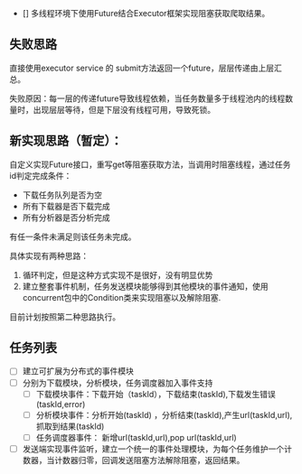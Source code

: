 - [] 多线程环境下使用Future结合Executor框架实现阻塞获取爬取结果。 

## 失败思路

直接使用executor service 的 submit方法返回一个future，层层传递由上层汇总。

失败原因：每一层的传递future导致线程依赖，当任务数量多于线程池内的线程数量时，出现层层等待，但是下层没有线程可用，导致死锁。


## 新实现思路（暂定）：

自定义实现Future接口，重写get等阻塞获取方法，当调用时阻塞线程，通过任务id判定完成条件：

* 下载任务队列是否为空
* 所有下载器是否下载完成
* 所有分析器是否分析完成

有任一条件未满足则该任务未完成。


具体实现有两种思路：

1. 循环判定，但是这种方式实现不是很好，没有明显优势
2. 建立整套事件机制，任务发送模块能够得到其他模块的事件通知，使用concurrent包中的Condition类来实现阻塞以及解除阻塞.

目前计划按照第二种思路执行。


## 任务列表

- [ ] 建立可扩展为分布式的事件模块
- [ ] 分别为下载模块，分析模块，任务调度器加入事件支持
    - [ ] 下载模块事件：下载开始（taskId），下载结束(taskId),下载发生错误(taskId,error)
    - [ ] 分析模块事件：分析开始(taskId) ，分析结束(taskId),产生url(taskId,url),抓取到结果(taskId)
    - [ ] 任务调度器事件： 新增url(taskId,url),pop url(taskId,url) 
- [ ] 发送端实现事件监听，建立一个统一的事件处理模块，为每个任务维护一个计数器，当计数器归零，回调发送阻塞方法解除阻塞，返回结果。
